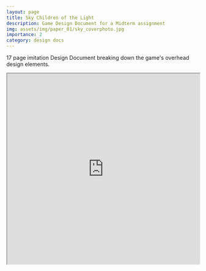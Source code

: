 ```yaml
---
layout: page
title: Sky Children of the Light
description: Game Design Document for a Midterm assignment
img: assets/img/paper_01/sky_coverphoto.jpg
importance: 2
category: design docs
---
```


17 page imitation Design Document breaking down the game's overhead design elements.

<iframe src="https://drive.google.com/file/d/10thHvhL-Gw6YKy1dL7ppKmveuh_yg2lk/preview" width="100%" height="500" allow="autoplay"></iframe>

<!-- Method for embedding local pdfs

<object data="{{ site.url }}{{ site.baseurl }}/assets/pdf/gdd_skychildrenoflight.pdf" width="800" height="500" type='application/pdf'></object>

-->